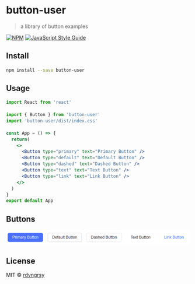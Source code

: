# button-user

> a library of button examples

[![NPM](https://img.shields.io/npm/v/button-user.svg)](https://www.npmjs.com/package/button-user) [![JavaScript Style Guide](https://img.shields.io/badge/code_style-standard-brightgreen.svg)](https://standardjs.com)

## Install

```bash
npm install --save button-user
```

## Usage

```jsx
import React from 'react'

import { Button } from 'button-user'
import 'button-user/dist/index.css'

const App = () => {
  return(
    <>
      <Button type="primary" text="Primary Button" />
      <Button type="default" text="Default Button" />
      <Button type="dashed" text="Dashed Button" />
      <Button type="text" text="Text Button" />
      <Button type="link" text="Link Button" />
    </>
  ) 
}
export default App
```
## Buttons

![github](./assets/example_buttons.png)


## License

MIT © [rdvngrsy](https://github.com/rdvngrsy)
